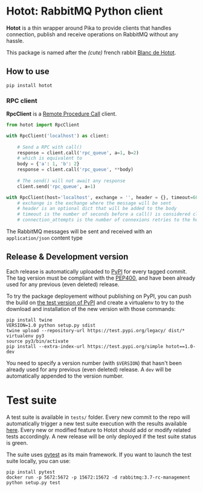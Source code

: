 # Hotot: RabbitMQ Python client

**Hotot** is a thin wrapper around Pika to provide clients that handles connection, publish and receive operations on RabbitMQ without any hassle.

This package is named after the *(cute)* french rabbit [Blanc de Hotot](https://en.wikipedia.org/wiki/Blanc_de_Hotot).

## How to use

```
pip install hotot
```

### RPC client

**RpcClient** is a [Remote Procedure Call](https://www.rabbitmq.com/tutorials/tutorial-six-python.html) client.

``` python
from hotot import RpcClient

with RpcClient('localhost') as client:
    
    # Send a RPC with call()
    response = client.call('rpc_queue', a=1, b=2)
    # which is equivalent to
    body = {'a': 1, 'b': 2}
    response = client.call('rpc_queue', **body)
    
    # The send() will not await any response
    client.send('rpc_queue', a=1)

with RpcClient(host='localhost', exchange = '', header = {}, timeout=60, connection_attempts=100) as client:
    # exchange is the exchange where the message will be sent
    # header is an optional dict that will be added to the body
    # timeout is the number of seconds before a call() is considered closed
    # connection_attempts is the number of connexions retries to the host before aborting
```

The RabbitMQ messages will be sent and received with an `application/json` content type


## Release & Development version

Each release is automatically uploaded to [PyPI](https://pypi.org/project/hotot/#history) for every tagged commit. The tag version must be compliant with the [PEP400](https://www.python.org/dev/peps/pep-0440/), and have been already used for any previous (even deleted) release.

To try the package deployement without publishing on PyPI, you can push the build on [the test version of PyPI](https://test.pypi.org/project/hotot) and create a virtualenv to try to the download and installation of the new version with those commands:

```
pip install twine
VERSION=1.0 python setup.py sdist
twine upload --repository-url https://test.pypi.org/legacy/ dist/*
virtualenv py3
source py3/bin/activate
pip install --extra-index-url https://test.pypi.org/simple hotot==1.0-dev
```

You need to specify a version number (with `$VERSION`) that hasn't been already used for any previous (even deleted) release. A `dev` will be automatically appended to the version number.

# Test suite

A test suite is available in `tests/` folder. Every new commit to the repo will automatically trigger a new test suite execution with the results available [here](https://gitlab.lancey.fr/nuage/hotot/pipelines). Every new or modified feature to Hotot should add or modify related tests accordingly. A new release will be only deployed if the test suite status is green.

The suite uses [pytest](https://docs.pytest.org/en/latest/) as its main framework. If you want to launch the test suite locally, you can use:

```
pip install pytest
docker run -p 5672:5672 -p 15672:15672 -d rabbitmq:3.7-rc-management
python setup.py test
```